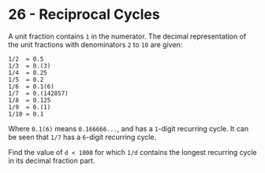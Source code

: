 # 26 - Reciprocal Cycles

A unit fraction contains `1` in the numerator. The decimal representation of the unit fractions with denominators `2` to `10` are given:

```
1/2  = 0.5
1/3  = 0.(3)
1/4  = 0.25
1/5  = 0.2
1/6  = 0.1(6)
1/7  = 0.(142857)
1/8  = 0.125
1/9  = 0.(1)
1/10 = 0.1
```

Where `0.1(6)` means `0.166666...`, and has a `1`-digit recurring cycle. It can be seen that `1/7` has a `6`-digit recurring cycle.

Find the value of `d < 1000` for which `1/d` contains the longest recurring cycle in its decimal fraction part.
